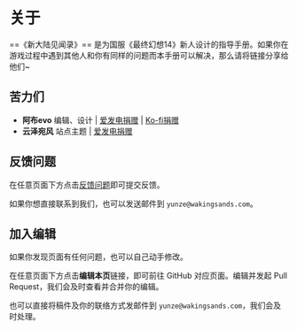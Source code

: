 # 关于

==《新大陆见闻录》== 是为国服《最终幻想14》新人设计的指导手册。如果你在游戏过程中遇到其他人和你有同样的问题而本手册可以解决，那么请将链接分享给他们~

## 苦力们

* **阿布evo** 编辑、设计 | [爱发电捐赠](https://afdian.com/a/hikarievo) | [Ko-fi捐赠](https://ko-fi.com/hikarievo)
* **云泽宛风** 站点主题 | [爱发电捐赠](https://afdian.com/a/wakingsands)

## 反馈问题

在任意页面下方点击[反馈问题](https://i.duotai.net/forms/zxjg2/wh956yns)即可提交反馈。

如果你想直接联系到我们，也可以发送邮件到 `yunze@wakingsands.com`。

## 加入编辑

如果你发现页面有任何问题，也可以自己动手修改。

在任意页面下方点击**编辑本页**链接，即可前往 GitHub 对应页面。编辑并发起 Pull Request，我们会及时查看并合并你的编辑。

也可以直接将稿件及你的联络方式发邮件到 `yunze@wakingsands.com`，我们会及时处理。
